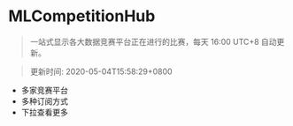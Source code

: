 # MLCompetitionHub

> 一站式显示各大数据竞赛平台正在进行的比赛，每天 16:00 UTC+8 自动更新。
  
> 更新时间: 2020-05-04T15:58:29+0800 

* 多家竞赛平台
* 多种订阅方式
* 下拉查看更多